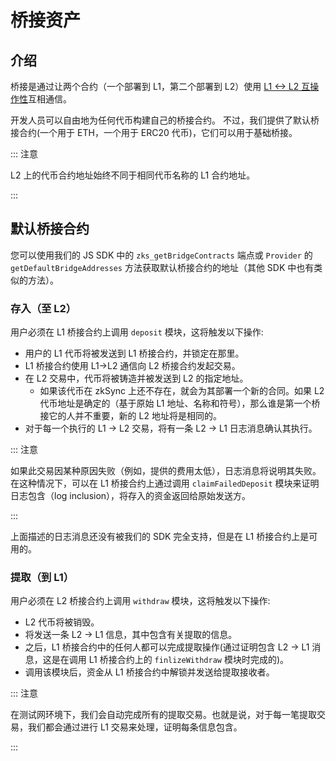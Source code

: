 # 桥接资产

## 介绍

桥接是通过让两个合约（一个部署到 L1，第二个部署到 L2）使用 [L1 <-> L2 互操作性](./l1-l2-interop.md)互相通信。

开发人员可以自由地为任何代币构建自己的桥接合约。
不过，我们提供了默认桥接合约(一个用于 ETH，一个用于 ERC20 代币)，它们可以用于基础桥接。

::: 注意

L2 上的代币合约地址始终不同于相同代币名称的 L1 合约地址。

:::



## 默认桥接合约


您可以使用我们的 JS SDK 中的 `zks_getBridgeContracts` 端点或 `Provider` 的 `getDefaultBridgeAddresses` 方法获取默认桥接合约的地址（其他 SDK 中也有类似的方法）。


### 存入（至 L2）
用户必须在 L1 桥接合约上调用 `deposit` 模块，这将触发以下操作:

- 用户的 L1 代币将被发送到 L1 桥接合约，并锁定在那里。
- L1 桥接合约使用 L1->L2 通信向 L2 桥接合约发起交易。
- 在 L2 交易中，代币将被铸造并被发送到 L2 的指定地址。
    - 如果该代币在 zkSync 上还不存在，就会为其部署一个新的合同。如果 L2 代币地址是确定的（基于原始 L1 地址、名称和符号），那么谁是第一个桥接它的人并不重要，新的 L2 地址将是相同的。
- 对于每一个执行的 L1 -> L2 交易，将有一条 L2 -> L1 日志消息确认其执行。


::: 注意

如果此交易因某种原因失败（例如，提供的费用太低），日志消息将说明其失败。在这种情况下，可以在 L1 桥接合约上通过调用 `claimFailedDeposit` 模块来证明日志包含（log inclusion），将存入的资金返回给原始发送方。 

:::

上面描述的日志消息还没有被我们的 SDK 完全支持，但是在 L1 桥接合约上是可用的。


### 提取（到 L1）
用户必须在 L2 桥接合约上调用 `withdraw` 模块，这将触发以下操作:


- L2 代币将被销毁。
- 将发送一条 L2 -> L1 信息，其中包含有关提取的信息。
- 之后，L1 桥接合约中的任何人都可以完成提取操作(通过证明包含 L2 -> L1 消息，这是在调用 L1 桥接合约上的 `finlizeWithdraw` 模块时完成的)。
- 调用该模块后，资金从 L1 桥接合约中解锁并发送给提取接收者。

::: 注意

在测试网环境下，我们会自动完成所有的提取交易。也就是说，对于每一笔提取交易，我们都会通过进行 L1 交易来处理，证明每条信息包含。

:::
